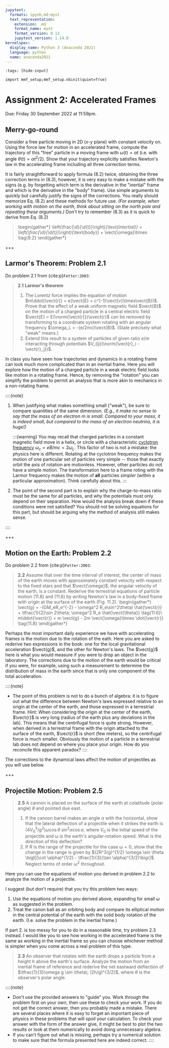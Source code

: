 ```yaml
---
jupytext:
  formats: ipynb,md:myst
  text_representation:
    extension: .md
    format_name: myst
    format_version: 0.13
    jupytext_version: 1.14.0
kernelspec:
  display_name: Python 3 (Anaconda 2021)
  language: python
  name: anaconda2021
---
```


```{code-cell}
:tags: [hide-input]

import mmf_setup;mmf_setup.nbinit(quiet=True)
```

# Assignment 2: Accelerated Frames

Due: Friday 30 September 2022 at 11:59pm.

## Merry-go-round

Consider a free particle moving in 2D ($x$-$y$ plane) with constant velocity on. Using
the force law for motion in an accelerated frame, compute the trajectory of this "free"
particle in a moving frame with $\omega(t) = \alpha t$ (i.e. with angle $\theta(t) =
\alpha t^2/2$).  Show that your trajectory explicitly satisfies Newton's law in the
accelerating frame including all three correction terms.

It is fairly straightforward to apply formula (8.2) twice, obtaining the three
correction terms in (8.3), however, it is very easy to make a mistake with the signs
(e.g. by forgetting which term is the derivative in the "inertial" frame and which is
the derivative in the "body" frame).  Use simple arguments to quickly but carefully
justify the signs of the corrections.  You really should memorize Eq. (8.2) and these
methods for future use.  *(For example, when working with motion on the earth, think
about sitting on the north pole and repeating these arguments.)*  Don't try to remember
(8.3) as it is quick to derive from Eq. (8.2)

> \begin{gather*}
    \left(\frac{\d}{\d{t}}\right)_{\text{intertial}} =
    \left(\frac{\d}{\d{t}}\right)_{\text{body}} + \vect{\omega}\times \tag{8.2}
  \end{gather*}




+++

## Larmor's Theorem: Problem 2.1

Do problem 2.1 from {cite:p}`Fetter:2003`:

> **2.1** **Larmor's theorem**
>
> 1. The Lorentz force implies the equation of motion $m\ddot{\vect{r}} = e(\vect{E} +
>     c^{-1}\vect{v}\times\vect{B})$.  Prove that the effect of a weak uniform magnetic
>     field $\vect{B}$ on the motion of a charged particle in a central electric field
>     $\vect{E} = E(\norm{\vect{r}})\uvect{r}$ can be removed by transforming to a
>     coordinate system rotating with an angular frequency $\omega_L =
>     -(e/2mc)\vect{B}$. (State precisely what "weak" means.)
> 2. Extend this result to a system of particles of given ratio $e/m$ interacting
>     through potentials $V_{ij}(\norm{\vect{r}_i - \vect{r}_j})$.

In class you have seen how trajectories and dynamics in a rotating frame can look much
more complicated than in an inertial frame.  Here you will explore how the motion of a
charged particle in a weak electric field looks like motion in a rotating frame.  Hence,
by removing the "rotation" you can simplify the problem to permit an analysis that is
more akin to mechanics in a non-rotating frame.

::::{note}
1. When justifying what makes something small ("weak"), be sure to compare quantities of
   the same dimension.  *(E.g., it make no sense to say that the mass of an electron $m$
   is small.  Compared to your mass, it is indeed small, but compared to the mass of an
   electron neutrino, it is huge!)*
   
   :::{warning}
   You may recall that charged particles in a constant magnetic field move in a
   helix, or circle with a characteristic [cyclotron frequency] $\omega_c = eB/mc =
   2\omega_L$.  This factor of two is not a mistake: the physics here is different.
   Rotating at the cyclotron frequency makes the motion of one particular set of
   particles very simple -- those that exactly orbit the axis of rotation are
   motionless.  However, other particles do not have a simple motion.  The transformation
   here to a frame roting with the Larmor frequency makes the motion of **all**
   particles *simpler* (within a particular approximation).  Think carefully about this.
   :::
2. The point of the second part is to explain why the charge-to-mass ratio must be the
   same for all particles, and why the potentials must only depend on their separation.
   How would the analysis break down if these conditions were not satisfied?  You should
   not be solving equations for this part, but should be arguing why the method of
   analysis still makes sense.

[cyclotron frequency]: <https://en.wikipedia.org/wiki/Cyclotron_resonance>
::::

+++

## Motion on the Earth: Problem 2.2

Do problem 2.2 from {cite:p}`Fetter:2003`:

> **2.2** Assume that over the time interval of interest, the center of mass of the
>    earth moves with approximately constant velocity with respect to the fixed stars
>    and that $\vect{\omega}$, the angular velocity of the earth, is a
>    constant. Rederive the terrestrial equations of particle motion (11.8) and (11.6)
>    by writing Newton's law in a body-fixed frame with origin at the surface of the
>    earth (Fig. 11.2).
> \begin{gather*}
    \vect{g} = -(GM_eR_e^{-2} - \omega^2 R_e\sin^2\theta) \hat{\vect{r}}
             + \tfrac{1}{2}\sin 2\theta\; \omega^2 R_e \hat{\vect{\theta}} \tag{11.6}\\
  m\ddot{\vect{r}} = m \vect{g} - 2m \vect{\omega}\times \dot{\vect{r}} \tag{11.8}
\end{gather*}

Perhaps the most important daily experience we have with accelerating frames is the
motion due to the rotation of the eath.  Here you are asked to rederive two expressions
in the book: one for the local gravitational acceleration $\vect{g}$, and the other for
Newton's laws.  The $\vect{g}$ here is what you would measure if you were to drop an
object in the laboratory.  The corrections due to the motion of the earth would be
critical if you were, for example, using such a measurement to determine the
distribution of mass in the earth since that is only one component of the total
acceleration.

::::{note}
* The point of this problem is not to do a bunch of algebra: it is to figure out what
  the difference between Newton's laws expressed relative to an origin at the center
  of the earth, and those expressed in a terrestrial frame.  Hint: When considering
  the origin at the center of the earth, $\vect{r}$ is very long (radius of the earth
  plus any deviations in the lab).  This means that the centrifugal force is quite
  strong.  However, when derived in a terrestrial frame with the origin attached to
  the surface of the earth, $\vect{r}$ is short (few meters), so the centrifugal force
  is much smaller.  Obviously the motion of a particle in a terrestrial lab does not
  depend on where you place your origin.  How do you reconcile this apparent paradox?
::::

The corrections to the dynamical laws affect the motion of projectiles as you will use below.

+++

## Projectile Motion: Problem 2.5

> **2.5** A cannon is placed on the surface of the earth at colatitude (polar angle)
>    $\theta$ and pointed due east.
>
> 1. If the cannon barrel makes an angle $\alpha$ with the horizontal, show that the
>     lateral deflection of a projectile when it strikes the earth is
>     $(4V_0^3/g^2)\omega \cos\theta\;\sin^2\alpha \cos\alpha$, where $V_0$ is the
>     initial speed of the projectile and $\omega$ is the earth's angular-rotation
>     speed.  What is the direction of this deflection?
> 2. If $R$ is the range of the projectile for the case $\omega=0$, show that the change
>     in the range is given by $(2R^3/g)^{1/2} \omega \sin \theta \bigl[(\cot
>     \alpha)^{1/2} - \tfrac{1}{3}(\tan \alpha)^{3/2}\bigr]$. Neglect terms of order
>     $\omega^2$ throughout.

Here you can use the equations of motion you derived in problem 2.2 to analyze the
motion of a projectile.

I suggest (but don't require) that you try this problem two ways:

1. Use the equations of motion you derived above, expanding for small $\omega$ as
   suggested in the problem.
2. Treat the canon ball as an orbiting body and compare its elliptical motion in the
   central potential of the earth with the solid body rotation of the earth.
   (I.e. solve the problem in the inertial frame.)

If part 2. is too messy for you to do in a reasonable time, try problem 2.3 instead.  I
would like you to see how working in the accelerated frame is the same as working in the
inertial frame so you can choose whichever method is simpler when you come across a
real problem of this type.

> **2.3** An observer that rotates with the earth drops a particle from a height $h$
> above the earth's surface.  Analyze the motion from an inertial frame of reference and
> rederive the net eastward deflection of $\tfrac{1}{3}\omega g \sin \theta\;
> (2h/g)^{3/2}$, where $\theta$ is the observer's polar angle.

::::{note}
* Don't use the provided answers to "guide" you.  Work through the problem first on your
  own, then use these to check your work.  If you do not get the correct answer, then
  you probably made a mistake.  There are several places where it is easy to forget an
  important piece of physics in these problems that will spoil your calculation.  To
  check your answer with the form of the answer give, it might be best to plot the two
  results or look at them numerically to avoid doing unnecessary algebra.
* If you can't figure out what is missing, perhaps try a numerical solution to make sure
  that the formula presented here are indeed correct.
::::
